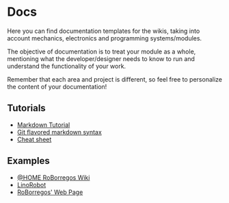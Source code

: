 # Docs
Here you can find documentation templates for the wikis, taking into account mechanics, electronics and programming systems/modules.

The objective of documentation is to treat your module as a whole, mentioning what the developer/designer needs to know to run and understand the functionality of your work.

Remember that each area and project is different, so feel free to personalize the content of your documentation!

## Tutorials
- [Markdown Tutorial](https://www.markdowntutorial.com/)
- [Git flavored markdown syntax](https://guides.github.com/pdfs/markdown-cheatsheet-online.pdf)
- [Cheat sheet](https://github.com/adam-p/markdown-here/wiki/Markdown-Cheatsheet)

## Examples
- [@HOME RoBorregos Wiki](https://github.com/RoBorregos/Robocup-Home/wiki#roborregos-home-wiki)
- [LinoRobot](https://github.com/linorobot/linorobot/wiki)
- [RoBorregos' Web Page](https://github.com/RoBorregos/roborregos-web/wiki)
